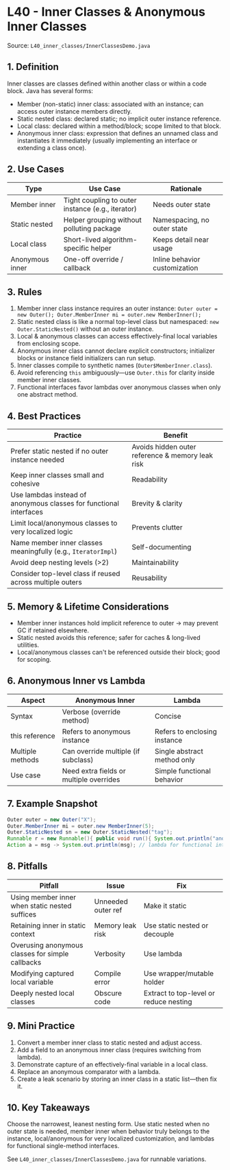 # L40 - Inner Classes & Anonymous Inner Classes

Source: `L40_inner_classes/InnerClassesDemo.java`

## 1. Definition
Inner classes are classes defined within another class or within a code block. Java has several forms:
- Member (non-static) inner class: associated with an instance; can access outer instance members directly.
- Static nested class: declared static; no implicit outer instance reference.
- Local class: declared within a method/block; scope limited to that block.
- Anonymous inner class: expression that defines an unnamed class and instantiates it immediately (usually implementing an interface or extending a class once).

## 2. Use Cases
| Type | Use Case | Rationale |
|------|----------|-----------|
| Member inner | Tight coupling to outer instance (e.g., iterator) | Needs outer state |
| Static nested | Helper grouping without polluting package | Namespacing, no outer state |
| Local class | Short-lived algorithm-specific helper | Keeps detail near usage |
| Anonymous inner | One-off override / callback | Inline behavior customization |

## 3. Rules
1. Member inner class instance requires an outer instance: `Outer outer = new Outer(); Outer.MemberInner mi = outer.new MemberInner();`  
2. Static nested class is like a normal top-level class but namespaced: `new Outer.StaticNested()` without an outer instance.  
3. Local & anonymous classes can access effectively-final local variables from enclosing scope.  
4. Anonymous inner class cannot declare explicit constructors; initializer blocks or instance field initializers can run setup.  
5. Inner classes compile to synthetic names (`Outer$MemberInner.class`).  
6. Avoid referencing `this` ambiguously—use `Outer.this` for clarity inside member inner classes.  
7. Functional interfaces favor lambdas over anonymous classes when only one abstract method.  

## 4. Best Practices
| Practice | Benefit |
|----------|---------|
| Prefer static nested if no outer instance needed | Avoids hidden outer reference & memory leak risk |
| Keep inner classes small and cohesive | Readability |
| Use lambdas instead of anonymous classes for functional interfaces | Brevity & clarity |
| Limit local/anonymous classes to very localized logic | Prevents clutter |
| Name member inner classes meaningfully (e.g., `IteratorImpl`) | Self-documenting |
| Avoid deep nesting levels (>2) | Maintainability |
| Consider top-level class if reused across multiple outers | Reusability |

## 5. Memory & Lifetime Considerations
- Member inner instances hold implicit reference to outer -> may prevent GC if retained elsewhere.  
- Static nested avoids this reference; safer for caches & long-lived utilities.  
- Local/anonymous classes can't be referenced outside their block; good for scoping.  

## 6. Anonymous Inner vs Lambda
| Aspect | Anonymous Inner | Lambda |
|--------|-----------------|--------|
| Syntax | Verbose (override method) | Concise |
| this reference | Refers to anonymous instance | Refers to enclosing instance |
| Multiple methods | Can override multiple (if subclass) | Single abstract method only |
| Use case | Need extra fields or multiple overrides | Simple functional behavior |

## 7. Example Snapshot
```java
Outer outer = new Outer("X");
Outer.MemberInner mi = outer.new MemberInner(5);
Outer.StaticNested sn = new Outer.StaticNested("tag");
Runnable r = new Runnable(){ public void run(){ System.out.println("anon"); } };
Action a = msg -> System.out.println(msg); // lambda for functional interface
```

## 8. Pitfalls
| Pitfall | Issue | Fix |
|---------|-------|-----|
| Using member inner when static nested suffices | Unneeded outer ref | Make it static |
| Retaining inner in static context | Memory leak risk | Use static nested or decouple |
| Overusing anonymous classes for simple callbacks | Verbosity | Use lambda |
| Modifying captured local variable | Compile error | Use wrapper/mutable holder |
| Deeply nested local classes | Obscure code | Extract to top-level or reduce nesting |

## 9. Mini Practice
1. Convert a member inner class to static nested and adjust access.  
2. Add a field to an anonymous inner class (requires switching from lambda).  
3. Demonstrate capture of an effectively-final variable in a local class.  
4. Replace an anonymous comparator with a lambda.  
5. Create a leak scenario by storing an inner class in a static list—then fix it.  

## 10. Key Takeaways
Choose the narrowest, leanest nesting form. Use static nested when no outer state is needed, member inner when behavior truly belongs to the instance, local/anonymous for very localized customization, and lambdas for functional single-method interfaces.

See `L40_inner_classes/InnerClassesDemo.java` for runnable variations.
